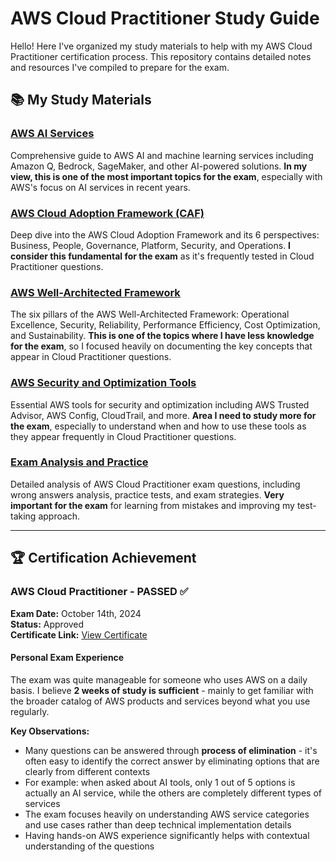 # AWS Cloud Practitioner Study Guide

Hello! Here I've organized my study materials to help with my AWS Cloud Practitioner certification process. This repository contains detailed notes and resources I've compiled to prepare for the exam.

## 📚 My Study Materials

### [AWS AI Services](./ai.md)
Comprehensive guide to AWS AI and machine learning services including Amazon Q, Bedrock, SageMaker, and other AI-powered solutions. **In my view, this is one of the most important topics for the exam**, especially with AWS's focus on AI services in recent years.

### [AWS Cloud Adoption Framework (CAF)](./caf.md)
Deep dive into the AWS Cloud Adoption Framework and its 6 perspectives: Business, People, Governance, Platform, Security, and Operations. **I consider this fundamental for the exam** as it's frequently tested in Cloud Practitioner questions.

### [AWS Well-Architected Framework](./well-architected-framework.md)
The six pillars of the AWS Well-Architected Framework: Operational Excellence, Security, Reliability, Performance Efficiency, Cost Optimization, and Sustainability. **This is one of the topics where I have less knowledge for the exam**, so I focused heavily on documenting the key concepts that appear in Cloud Practitioner questions.

### [AWS Security and Optimization Tools](./tools.md)
Essential AWS tools for security and optimization including AWS Trusted Advisor, AWS Config, CloudTrail, and more. **Area I need to study more for the exam**, especially to understand when and how to use these tools as they appear frequently in Cloud Practitioner questions.

### [Exam Analysis and Practice](./exams.md)
Detailed analysis of AWS Cloud Practitioner exam questions, including wrong answers analysis, practice tests, and exam strategies. **Very important for the exam** for learning from mistakes and improving my test-taking approach.

---

## 🏆 Certification Achievement

### AWS Cloud Practitioner - PASSED ✅

**Exam Date:** October 14th, 2024  
**Status:** Approved  
**Certificate Link:** [View Certificate](https://www.credly.com/badges/9986fe60-fd3c-4081-9829-14b6765b833b)

#### Personal Exam Experience

The exam was quite manageable for someone who uses AWS on a daily basis. I believe **2 weeks of study is sufficient** - mainly to get familiar with the broader catalog of AWS products and services beyond what you use regularly.

**Key Observations:**
- Many questions can be answered through **process of elimination** - it's often easy to identify the correct answer by eliminating options that are clearly from different contexts
- For example: when asked about AI tools, only 1 out of 5 options is actually an AI service, while the others are completely different types of services
- The exam focuses heavily on understanding AWS service categories and use cases rather than deep technical implementation details
- Having hands-on AWS experience significantly helps with contextual understanding of the questions

